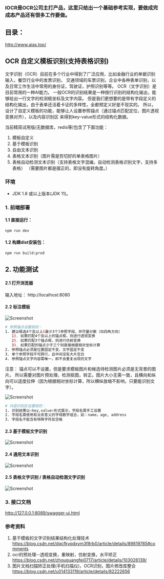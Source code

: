 ### IOCR是OCR公司主打产品，这里只给出一个基础参考实现，要做成完成态产品还有很多工作要做。


## 目录：
http://www.aias.top/

## OCR 自定义模板识别(支持表格识别)

文字识别（OCR）目前在多个行业中得到了广泛应用，比如金融行业的单据识别输入，餐饮行业中的发票识别，
交通领域的车票识别，企业中各种表单识别，以及日常工作生活中常用的身份证，驾驶证，护照识别等等。
OCR（文字识别）是目前常用的一种AI能力。
一般OCR的识别结果是一种按行识别的结构化输出，能够给出一行文字的检测框坐标及文字内容。
但是我们更想要的是带有字段定义的结构化输出，由于表单还活着卡证的多样性，全都预定义好是不现实的。
所以，设计了自定义模板的功能，能够让人设置参照锚点（通过锚点匹配定位，图片透视变换对齐），以及内容识别区
来得到key-value形式的结构化数据。

当前精简试用版(无数据库，redis等)包含了下面功能：
1. 模板自定义
2. 基于模板识别
3. 自由文本识别
4. 表格文本识别（图片需是剪切好的单表格图片）
5. 表格自动检测文本识别（支持表格文字混编，自动检测表格识别文字，支持多表格）
（需要图片都是摆正的，即没有旋转角度。）

### 环境
* JDK 1.8 或以上版本(JDK 11)。

### 1. 前端部署

#### 1.1 直接运行：
```bash
npm run dev
```

#### 1.2 构建dist安装包：
```bash
npm run build:prod
```

## 2. 功能测试

#### 2.1 打开浏览器
输入地址： http://localhost:8080

#### 2.2 标注模板
![Screenshot](https://aias-home.oss-cn-beijing.aliyuncs.com/AIAS/OCR/images/ocr_anchor.png)

```bash
# 参照锚点设置规则：
1. 建议框选4个及以上(最少3个)参照字段，并尽量分散（向四角方向）
   1). 如果匹配4个及以上的锚点框，则进行透视变换
   2). 如果匹配3个锚点框，则进行仿射变换
   3). 如果匹配的锚点少于三个则直接根据相对坐标计算
2. 参照锚点必须是位置固定不变，文字固定不变
3. 单个参照字段不可跨行，且中间没有大片空白
4. 参照锚点文字内容需唯一，即不会重复出现的文字
```
注意：
锚点可以不设置，但是要求模板图片和候选待检测图片必须是无背景的图片。
所以需要对图片预处理，检测抠图，转正。图片大小无需一致，且横向和纵向可以适度拉伸（因为根据相对坐标计算，所以横纵放缩不影响，只要能识别文字）。

![Screenshot](https://aias-home.oss-cn-beijing.aliyuncs.com/AIAS/OCR/images/ocr_content.png)

```bash
# 内容识别区设置规则：
1. 识别结果以<key,value>形式展示，字段名需手工设置
2. 字段名需使用有业务意义的字母数字组合，如：name，age, address
3. 字段名不能含有特殊字符及空格
```
 
#### 2.3 基于模板文字识别
![Screenshot](https://aias-home.oss-cn-beijing.aliyuncs.com/AIAS/OCR/images/ocr_recognize.png)

#### 2.4 通用文本识别  
![Screenshot](https://aias-home.oss-cn-beijing.aliyuncs.com/AIAS/OCR/images/ocr_freetxt.png)
 
#### 2.5 表格文字识别 / 表格自动检测文字识别
![Screenshot](https://aias-home.oss-cn-beijing.aliyuncs.com/AIAS/OCR/images/single_table.png)

  
### 3. 接口文档  
http://127.0.0.1:8089/swagger-ui.html


### 参考资料
1. 基于模板的文字识别结果结构化处理技术
https://blog.csdn.net/dqcfkyqdxym3f8rb0/article/details/89819785#comments
2. ocr的预处理--透视变换，重映射，仿射变换，水平矫正
https://blog.csdn.net/zhouguangfei0717/article/details/103026139/
3. 图片文档扫描矫正处理(手机扫描仪)，OCR识别，图片修改库整合
https://blog.csdn.net/u014133119/article/details/82222656